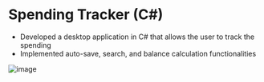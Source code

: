 # Spending Tracker (C#)
- Developed a desktop application in C# that allows the user to track the spending
- Implemented auto-save, search, and balance calculation functionalities

![image](https://user-images.githubusercontent.com/60242731/192062343-78c8c29b-ae20-42c1-bbdb-ee1e8cbd6e2c.png)

